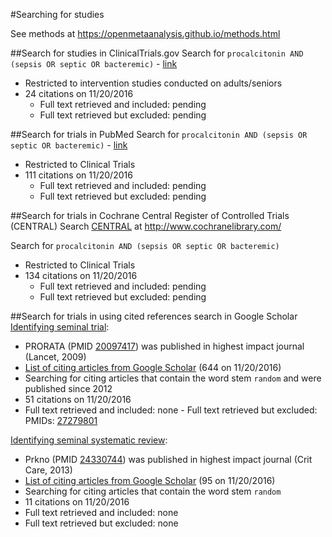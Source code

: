 #Searching for studies

See methods at https://openmetaanalysis.github.io/methods.html

##Search for studies in ClinicalTrials.gov
Search for `procalcitonin AND (sepsis OR septic OR bacteremic)` - [link](https://clinicaltrials.gov/ct2/results?term=procalcitonin+AND+%28sepsis+OR+septic+OR+bacteremic%29&Search=Search)
- Restricted to intervention studies conducted on adults/seniors
 - 24 citations on 11/20/2016
   - Full text retrieved and included: pending
    - Full text retrieved but excluded: pending

##Search for trials in PubMed
Search for `procalcitonin AND (sepsis OR septic OR bacteremic)` - [link](https://www.ncbi.nlm.nih.gov/pubmed?cmd=Search&tool=SUMSearch2plugins&otool=kumclib&term=procalcitonin%20AND%20%28sepsis%20OR%20septic%20OR%20bacteremic%29)
- Restricted to Clinical Trials
 - 111 citations on 11/20/2016
   - Full text retrieved and included: pending
    - Full text retrieved but excluded: pending

##Search for trials in Cochrane Central Register of Controlled Trials (CENTRAL)
Search [CENTRAL](http://www.cochranelibrary.com/about/central-landing-page.html) at http://www.cochranelibrary.com/

Search for `procalcitonin AND (sepsis OR septic OR bacteremic)`
- Restricted to Clinical Trials
 - 134 citations on 11/20/2016
   - Full text retrieved and included: pending
    - Full text retrieved but excluded: pending

##Search for trials in using cited references search in Google Scholar
[Identifying seminal trial](http://sumsearch.org/2d/default.aspx?q=18096708+19034493+19493352+20097417+23418298+23711530+24225216+23921272+25295709+26553084+26947523+27428731&inputtype=pmids&related=no&frontierwidth=0.52&privilege=no&focus=none&abstract=notrequired&citationtohighlight=&color=yes&firstfrontiercitationnumber=1&todo=search):
- PRORATA (PMID [20097417](https://pubmed.gov/20097417)) was published in highest impact journal (Lancet, 2009)
- [List of citing articles from Google Scholar](https://scholar.google.com/scholar?hl=en&q=Use+of+procalcitonin+to+reduce+patients%27+exposure+to+antibiotics+in+intensive+care+units+%28PRORATA+trial%29%3A+a+multicentre+randomised+controlled+trial&btnG=&as_sdt=1%2C5&as_sdtp=) (644 on 11/20/2016)
 - Searching for citing articles that contain the word stem `random` and were published since 2012
  - 51 citations on 11/20/2016
   - Full text retrieved and included: none
    - Full text retrieved but excluded: PMIDs: [27279801](https://pubmed/gov/27279801)

[Identifying seminal systematic review](http://sumsearch.org/2d/default.aspx?q=24330744+26076027&inputtype=pmids&related=no&frontierwidth=0.52&privilege=no&focus=none&abstract=notrequired&citationtohighlight=&color=yes&firstfrontiercitationnumber=1&todo=search):
- Prkno (PMID [24330744](https://pubmed.gov/24330744)) was published in highest impact journal (Crit Care, 2013)
- [List of citing articles from Google Scholar](https://scholar.google.com/scholar?hl=en&q=Procalcitonin-guided+therapy+in+intensive+care+unit+patients+with+severe+sepsis+and+septic+shock--a+systematic+review+and+meta-analysis&btnG=&as_sdt=1%2C5&as_sdtp=)  (95 on 11/20/2016)
 - Searching for citing articles that contain the word stem `random`
  - 11 citations on 11/20/2016
   - Full text retrieved and included: none
   - Full text retrieved but excluded: none
